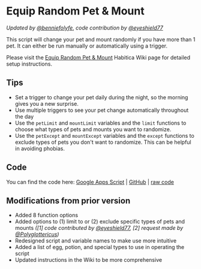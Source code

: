 # Equip Random Pet & Mount
_Updated by [@benniefolyfe](https://habitica.com/profile/377a4d3d-c55c-48b8-9bf8-59b97480daf8)_, _code contribution by [@eyeshield77](https://habitica.com/profile/0a005b3a-3ec1-48ca-ae1f-78bcc0e59a2b)_

This script will change your pet and mount randomly if you have more than 1 pet. It can either be run manually or automatically using a trigger.

Please visit the [Equip Random Pet & Mount](https://habitica.fandom.com/wiki/Google_Apps_Script#Setup_Instructions) Habitica Wiki page for detailed setup instructions.

## Tips
* Set a trigger to change your pet daily during the night, so the morning gives you a new surprise.
* Use multiple triggers to see your pet change automatically throughout the day
* Use the <code>petLimit</code> and <code>mountLimit</code> variables and the <code>limit</code> functions to choose what types of pets and mounts you want to randomize.
* Use the <code>petExcept</code> and <code>mountExcept</code> variables and the <code>except</code> functions to exclude types of pets you don't want to randomize. This can be helpful in avoiding phobias.

## Code
You can find the code here: [Google Apps Script](https://script.google.com/home/projects/13ZTuRtnpVJfDgeZKYdaLEfu5Vgz6NjQdji7K9t0xgnrOXApgEBcOZsIm/edit) | [GitHub](https://github.com/benniefolyfe/equip-random-pet-and-mount/blob/main/script.js) | [raw code](https://raw.githubusercontent.com/benniefolyfe/equip-random-pet-and-mount/main/script.js)

## Modifications from prior version
 
* Added 8 function options
* Added options to (1) limit to or (2) exclude specific types of pets and mounts _([1] code contributed by [@eyeshield77](https://habitica.com/profile/0a005b3a-3ec1-48ca-ae1f-78bcc0e59a2b), [2] request made by [@Polyglottericus](https://habitica.com/profile/128c50f0-3f5c-47aa-94b9-f293a4920d0f))_
* Redesigned script and variable names to make use more intuitive
* Added a list of egg, potion, and special types to use in operating the script
* Updated instructions in the Wiki to be more comprehensive
